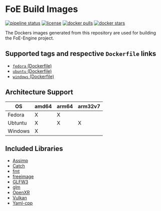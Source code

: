 # FoE Build Images

[![pipeline status](https://git.stabletec.com/foe/build-images/badges/main/pipeline.svg)](https://git.stabletec.com/foe/build-images/commits/main)
[![license](https://img.shields.io/badge/license-Apache%202.0-blue.svg)](https://git.stabletec.com/foe/build-images/blob/main/LICENSE)
[![docker pulls](https://img.shields.io/docker/pulls/stabletec/build-foe.svg)](https://hub.docker.com/r/stabletec/build-foe/)
[![docker stars](https://img.shields.io/docker/stars/stabletec/build-foe.svg)](https://hub.docker.com/r/stabletec/build-foe/)

The Dockers images generated from this repository are used for building the FoE-Engine project.

## Supported tags and respective `Dockerfile` links

- [`fedora` (Dockerfile)](https://git.stabletec.com/foe/build-images/blob/main/fedora/Dockerfile)
- [`ubuntu` (Dockerfile)](https://git.stabletec.com/foe/build-images/blob/main/ubuntu/Dockerfile)
- [`windows` (Dockerfile)](https://git.stabletec.com/foe/build-images/blob/main/windows/Dockerfile)

## Architecture Support

| OS      | amd64 | arm64 | arm32v7 |
| ------- | ----- | ----- | ------- |
| Fedora  | X     | X     |         |
| Ubtuntu | X     | X     | X       |
| Windows | X     |       |         |

## Included Libraries

- [Assimp](https://github.com/assimp/assimp)
- [Catch](https://github.com/catchorg/Catch2)
- [fmt](https://github.com/fmtlib/fmt)
- [freeimage](https://freeimage.sourceforge.io/)
- [GLFW3](https://glfw.org)
- [glm](https://github.com/g-truc/glm)
- [OpenXR](https://www.khronos.org/OpenXR/)
- [Vulkan](https://www.khronos.org/vulkan/)
- [Yaml-cpp](https://github.com/jbeder/yaml-cpp)